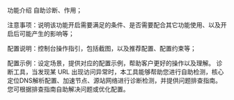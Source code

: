 功能介绍
自助诊断、作用；

注意事项：说明该功能开启需要满足的条件、是否需要配合其它功能使用、以及开启后可能产生的影响等；


配置说明：控制台操作指引，包括截图，以及推荐配置、配置约束等；


配置示例：设定场景，提供对应的配置示例，帮助客户更好的操作以及理解。
诊断工具，当发现某 URL 出现访问异常时，本工具能够帮助您进行自助检测，核心定位DNS解析配置、加速节点、源站网络进行诊断检测，并提供问题排查指南。您可根据排查指南自助解决问题或优化配置。





